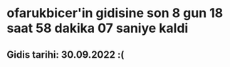 # ofarukbicer'in gidisine son 8 gun 18 saat 58 dakika 07 saniye kaldi

## Gidis tarihi: 30.09.2022 :(